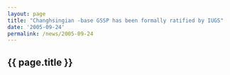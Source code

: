 ```yaml
---
layout: page
title: "Changhsingian -base GSSP has been formally ratified by IUGS"
date: '2005-09-24'
permalink: /news/2005-09-24
---
```


## {{ page.title }}

